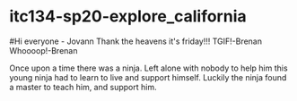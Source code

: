 # itc134-sp20-explore_california
#Hi everyone - Jovann 
Thank the heavens it's friday!!! 
TGIF!-Brenan
Whoooop!-Brenan

Once upon a time there was a ninja. 
Left alone with nobody to help him this young ninja had to learn to live and support himself. 
Luckily the ninja found a master to teach him, and support him. 
